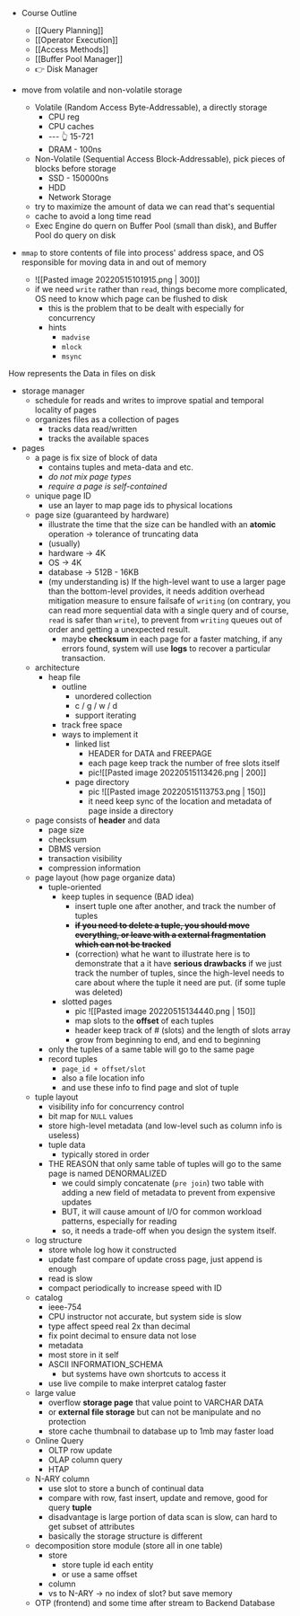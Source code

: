 - Course Outline
	- [[Query Planning]]
	- [[Operator Execution]]
	- [[Access Methods]]
	- [[Buffer Pool Manager]]
	- 👉 Disk Manager

- move from volatile and non-volatile storage
	- Volatile (Random Access Byte-Addressable), a directly storage
		- CPU reg
		- CPU caches
		- --- 👆 15-721
		- DRAM - 100ns
	- Non-Volatile (Sequential Access Block-Addressable), pick pieces of blocks before storage
		- SSD - 150000ns
		- HDD
		- Network Storage
	- try to maximize the amount of data we can read that's sequential
	- cache to avoid a long time read
	- Exec Engine do quern on Buffer Pool (small than disk), and Buffer Pool do query on disk
- `mmap` to store contents of file into process' address space, and OS responsible for moving data in and out of memory
	- ![[Pasted image 20220515101915.png | 300]]
	- if we need `write` rather than `read`, things become more complicated, OS need to know which page can be flushed to disk
		- this is the problem that to be dealt with especially for concurrency
		- hints
			- `madvise`
			- `mlock`
			- `msync`


How represents the Data in files on disk
- storage manager
	- schedule for reads and writes to improve spatial and temporal locality of pages
	- organizes files as a collection of pages
		- tracks data read/written
		- tracks the available spaces
- pages
	- a page is fix size of block of data
		- contains tuples and meta-data and etc.
		- *do not mix page types*
		- *require a page is self-contained*
	- unique page ID
		- use an layer to map page ids to physical locations
	- page size (guaranteed by hardware)
		- illustrate the time that the size can be handled with an **atomic** operation -> tolerance of truncating data
		- (usually)
		- hardware -> 4K
		- OS -> 4K
		- database -> 512B - 16KB
		- (my understanding is) If the high-level want to use a larger page than the bottom-level provides, it needs addition overhead mitigation measure to ensure failsafe of `writing` (on contrary, you can read more sequential data with a single query and of course, `read` is safer than `write`), to prevent from `writing` queues out of order and getting a unexpected result.
			- maybe **checksum** in each page for a faster matching, if any errors found, system will use **logs** to recover a particular transaction.
	- architecture
		- heap file
			- outline
				- unordered collection
				- c / g / w / d
				- support iterating
			- track free space
			- ways to implement it
				- linked list
					- HEADER for DATA and FREEPAGE
					- each page keep track the number of free slots itself
					- pic![[Pasted image 20220515113426.png | 200]]
				- page directory
					- pic ![[Pasted image 20220515113753.png | 150]]
					- it need keep sync of the location and metadata of page inside a directory
	- page consists of **header** and data
		- page size
		- checksum
		- DBMS version
		- transaction visibility
		- compression information
	- page layout (how page organize data)
		- tuple-oriented
			- keep tuples in sequence (BAD idea)
				- insert tuple one after another, and track the number of tuples
				- ~~**if you need to delete a tuple, you should move everything, or leave with a external fragmentation which can not be tracked**~~
				- (correction) what he want to illustrate here is to demonstrate that a it have **serious drawbacks** if we just track the number of tuples, since the high-level needs to care about where the tuple it need are put. (if some tuple was deleted)
			- slotted pages
				- pic ![[Pasted image 20220515134440.png | 150]] 
				- map slots to the **offset** of each tuples
				- header keep track of # (slots) and the length of slots array
				- grow from beginning to end, and end to beginning
		- only the tuples of a same table will go to the same page
		- record tuples
			- `page_id + offset/slot`
			- also a file location info
			- and use these info to find page and slot of tuple
	- tuple layout
		- visibility info for concurrency control
		- bit map for `NULL` values
		- store high-level metadata (and low-level such as column info is useless)
		- tuple data
			- typically stored in order
		- THE REASON that only same table of tuples will go to the same page is named DENORMALIZED
			- we could simply concatenate (`pre join`) two table with adding a new field of metadata to prevent from expensive updates
			- BUT, it will cause amount of I/O for common workload patterns, especially for reading
			- so, it needs a trade-off when you design the system itself.
	- log structure
		- store whole log how it constructed
		- update fast compare of update cross page, just append is enough
		- read is slow
		- compact periodically to increase speed with ID
	- catalog
		- ieee-754
		- CPU instructor not accurate, but system side is slow
		- type affect speed real 2x than decimal
		- fix point decimal to ensure data not lose
		- metadata
		- most store in it self
		- ASCII INFORMATION_SCHEMA
			- but systems have own shortcuts to access it
		- use live compile to make interpret catalog faster
	- large value
		- overflow **storage page** that value point to VARCHAR DATA
		- or **external file storage** but can not be manipulate and no protection
		- store cache thumbnail to database up to 1mb may faster load
	- Online Query
		- OLTP row update
		- OLAP column query
		- HTAP
	- N-ARY column
		- use slot to store a bunch of continual data
		- compare with row, fast insert, update and remove, good for query **tuple**
		- disadvantage is large portion of data scan is slow, can hard to get subset of attributes
		- basically the storage structure is different
	- decomposition store module (store all in one table)
		- store
			- store tuple id each entity
			- or use a same offset
		- column
		- vs to N-ARY -> no index of slot? but save memory
	- OTP (frontend) and some time after stream to Backend Database